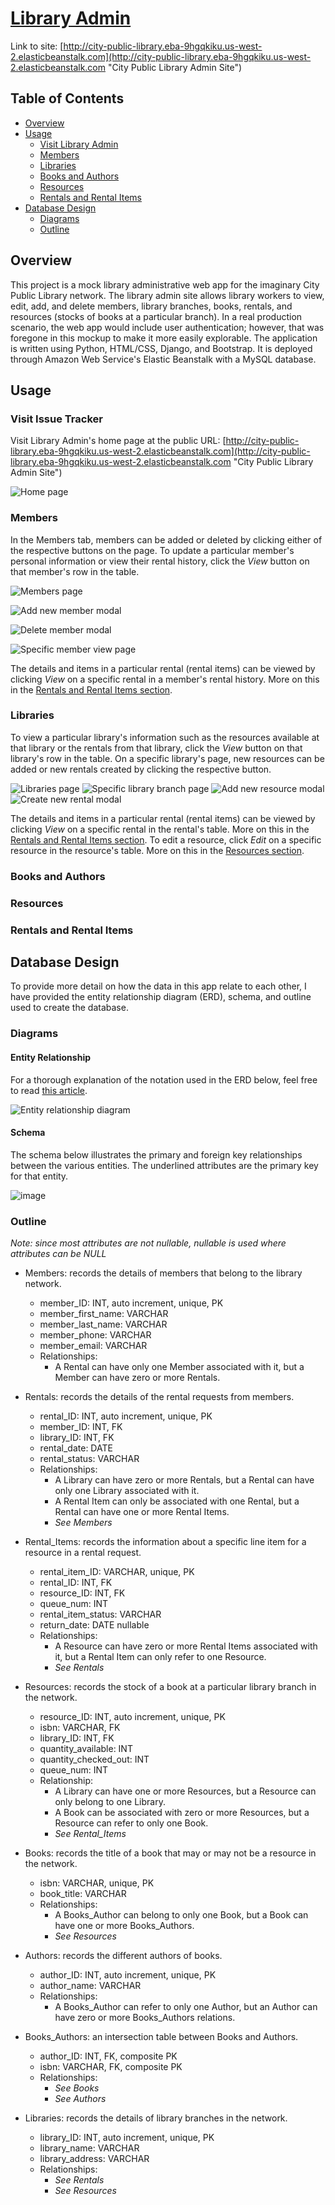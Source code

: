 # [Library Admin](http://city-public-library.eba-9hgqkiku.us-west-2.elasticbeanstalk.com "City Public Library Admin Site")
Link to site: [http://city-public-library.eba-9hgqkiku.us-west-2.elasticbeanstalk.com](http://city-public-library.eba-9hgqkiku.us-west-2.elasticbeanstalk.com "City Public Library Admin Site")

## Table of Contents
- [Overview](#overview "Overview")
- [Usage](#usage "Usage")
  - [Visit Library Admin](#visit "Library Admin")
  - [Members](#members "Members")
  - [Libraries](#libraries "Libraries")
  - [Books and Authors](#books "Books and Authors")
  - [Resources](#resources "Resources")
  - [Rentals and Rental Items](#rentals "Rentals and Rental Items")
- [Database Design](#database "Database Design")
  - [Diagrams](#diagrams "Diagrams")
  - [Outline](#outline "Outline")

## Overview <a name="overview"></a>
This project is a mock library administrative web app for the imaginary City Public Library network. The library admin site allows library workers to view, edit, add, and delete members, library branches, books, rentals, and resources (stocks of books at a particular branch). In a real production scenario, the web app would include user authentication; however, that was foregone in this mockup to make it more easily explorable. The application is written using Python, HTML/CSS, Django, and Bootstrap. It is deployed through Amazon Web Service's Elastic Beanstalk with a MySQL database.

## Usage <a name="usage"></a>

### Visit Issue Tracker <a name="visit"></a>
Visit Library Admin's home page at the public URL: [http://city-public-library.eba-9hgqkiku.us-west-2.elasticbeanstalk.com](http://city-public-library.eba-9hgqkiku.us-west-2.elasticbeanstalk.com "City Public Library Admin Site")

![Home page](https://github.com/realKP/library-admin/assets/76978772/2d0c94d5-06fb-4a40-bef3-5795e17b96bf)

### Members <a name="members"></a>
In the Members tab, members can be added or deleted by clicking either of the respective buttons on the page. To update a particular member's personal information or view their rental history, click the _View_ button on that member's row in the table.

![Members page](https://github.com/realKP/library-admin/assets/76978772/0b892a99-88cc-4593-9537-523b2d46f6a8)

![Add new member modal](https://github.com/realKP/library-admin/assets/76978772/6d664805-12e8-4a2f-a1e0-58fbfbacd6df)

![Delete member modal](https://github.com/realKP/library-admin/assets/76978772/4f80e590-2291-4193-a16c-f8d6fc2b7aa5)

![Specific member view page](https://github.com/realKP/library-admin/assets/76978772/d689b8da-d9f2-45db-aa0f-ee7cd5e525f2)

The details and items in a particular rental (rental items) can be viewed by clicking _View_ on a specific rental in a member's rental history. More on this in the [Rentals and Rental Items section](#rentals "Rentals and Rental Items").

### Libraries <a name="libraries"></a>
To view a particular library's information such as the resources available at that library or the rentals from that library, click the _View_ button on that library's row in the table. On a specific library's page, new resources can be added or new rentals created by clicking the respective button.

![Libraries page](https://github.com/realKP/library-admin/assets/76978772/bb2229bf-6156-4cfd-b0cc-2c6e7f97a2ea)
![Specific library branch page](https://github.com/realKP/library-admin/assets/76978772/d64c3cde-9a74-44f2-89d9-bd6ce46977da)
![Add new resource modal](https://github.com/realKP/library-admin/assets/76978772/8eb6e8c4-7c6c-40ab-9bbd-127186491488)
![Create new rental modal](https://github.com/realKP/library-admin/assets/76978772/daec2c84-a002-479e-b312-3b5f22c40dd6)

The details and items in a particular rental (rental items) can be viewed by clicking _View_ on a specific rental in the rental's table. More on this in the [Rentals and Rental Items section](#rentals "Rentals and Rental Items"). To edit a resource, click _Edit_ on a specific resource in the resource's table. More on this in the [Resources section](#resources "Resources").

### Books and Authors <a name="books"></a>
### Resources <a name="resources"></a>
### Rentals and Rental Items <a name="rentals"></a>

## Database Design <a name="database"></a>
To provide more detail on how the data in this app relate to each other, I have provided the entity relationship diagram (ERD), schema, and outline used to create the database.

### Diagrams <a name="diagrams"></a>
#### Entity Relationship
For a thorough explanation of the notation used in the ERD below, feel free to read [this article](https://www.freecodecamp.org/news/crows-foot-notation-relationship-symbols-and-how-to-read-diagrams/ "Crow's Foot Notation").


![Entity relationship diagram](https://github.com/realKP/library-admin/assets/76978772/862ec2cb-d8dd-45dd-bad5-05eab60a2eab)

#### Schema
The schema below illustrates the primary and foreign key relationships between the various entities. The underlined attributes are the primary key for that entity.


![image](https://github.com/realKP/library-admin/assets/76978772/fa7ae6b8-fab2-4651-beef-4548766d682e)


### Outline <a name="outline"></a>
_Note: since most attributes are not nullable, nullable is used where attributes can be NULL_

- Members: records the details of members that belong to the library network.
  - member_ID: INT, auto increment, unique, PK
  - member_first_name: VARCHAR
  - member_last_name: VARCHAR
  - member_phone: VARCHAR
  - member_email: VARCHAR
  - Relationships:
    - A Rental can have only one Member associated with it, but a Member can have zero or more Rentals.

- Rentals: records the details of the rental requests from members.
  - rental_ID: INT, auto increment, unique, PK
  - member_ID: INT, FK
  - library_ID: INT, FK
  - rental_date: DATE
  - rental_status: VARCHAR
  - Relationships:
    - A Library can have zero or more Rentals, but a Rental can have only one Library associated with it.
    - A Rental Item can only be associated with one Rental, but a Rental can have one or more Rental Items.
    - _See Members_

- Rental_Items: records the information about a specific line item for a resource in a rental request.
  - rental_item_ID: VARCHAR, unique, PK
  - rental_ID: INT, FK
  - resource_ID: INT, FK
  - queue_num: INT
  - rental_item_status: VARCHAR
  - return_date: DATE nullable
  - Relationships:
    - A Resource can have zero or more Rental Items associated with it, but a Rental Item can only refer to one Resource.
    - _See Rentals_

- Resources: records the stock of a book at a particular library branch in the network.
  - resource_ID: INT, auto increment, unique, PK
  - isbn: VARCHAR, FK
  - library_ID: INT, FK
  - quantity_available: INT
  - quantity_checked_out: INT
  - queue_num: INT
  - Relationship: 
    - A Library can have one or more Resources, but a Resource can only belong to one Library.
    - A Book can be associated with zero or more Resources, but a Resource can refer to only one Book.
    - _See Rental_Items_

- Books: records the title of a book that may or may not be a resource in the network.
  - isbn: VARCHAR, unique, PK
  - book_title: VARCHAR
  - Relationships:
    - A Books_Author can belong to only one Book, but a Book can have one or more Books_Authors.
    - _See Resources_

- Authors: records the different authors of books.
  - author_ID: INT, auto increment, unique, PK
  - author_name: VARCHAR
  - Relationships:
    - A Books_Author can refer to only one Author, but an Author can have zero or more Books_Authors relations.

- Books_Authors: an intersection table between Books and Authors.
  - author_ID: INT, FK, composite PK
  - isbn: VARCHAR, FK, composite PK
  - Relationships:
    - _See Books_
    - _See Authors_

- Libraries: records the details of library branches in the network.
  - library_ID: INT, auto increment, unique, PK
  - library_name: VARCHAR
  - library_address: VARCHAR
  - Relationships:
    - _See Rentals_
    - _See Resources_


